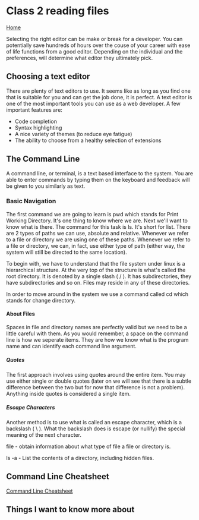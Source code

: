 # Class 2 reading files

[Home](../README.md)

Selecting the right editor can be make or break for a developer. You can potentially save hundreds of hours over the couse of your career with ease of life functions from a good editor. Depending on the individual and the preferences, will determine what editor they ultimately pick.

## Choosing a text editor

There are plenty of text editors to use. It seems like as long as you find one that is suitable for you and can get the job done, it is perfect. A text editor is one of the most important tools you can use as a web developer. A few important features are:

- Code completion
- Syntax highlighting
- A nice variety of themes (to reduce eye fatigue)
- The ability to choose from a healthy selection of extensions

## The Command Line

A command line, or terminal, is a text based interface to the system. You are able to enter commands by typing them on the keyboard and feedback will be given to you similarly as text.

### Basic Navigation

The first command we are going to learn is pwd which stands for Print Working Directory. It's one thing to know where we are. Next we'll want to know what is there. The command for this task is ls. It's short for list. There are 2 types of paths we can use, absolute and relative. Whenever we refer to a file or directory we are using one of these paths. Whenever we refer to a file or directory, we can, in fact, use either type of path (either way, the system will still be directed to the same location).

To begin with, we have to understand that the file system under linux is a hierarchical structure. At the very top of the structure is what's called the root directory. It is denoted by a single slash ( / ). It has subdirectories, they have subdirectories and so on. Files may reside in any of these directories.

In order to move around in the system we use a command called cd which stands for change directory.

#### About Files

Spaces in file and directory names are perfectly valid but we need to be a little careful with them. As you would remember, a space on the command line is how we seperate items. They are how we know what is the program name and can identify each command line argument.

##### Quotes

The first approach involves using quotes around the entire item. You may use either single or double quotes (later on we will see that there is a subtle difference between the two but for now that difference is not a problem). Anything inside quotes is considered a single item.

##### Escape Characters

Another method is to use what is called an escape character, which is a backslash ( \ ). What the backslash does is escape (or nullify) the special meaning of the next character.

file - obtain information about what type of file a file or directory is.

ls -a - List the contents of a directory, including hidden files.

## Command Line Cheatsheet

[Command Line Cheatsheet](https://github.com/Sheldon-Pierce/reading-notes/blob/main/command-line-cheat-sheet-large.png)

## Things I want to know more about
